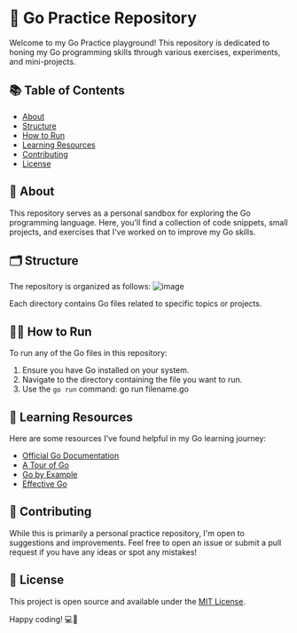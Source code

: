 # 🚀 Go Practice Repository

Welcome to my Go Practice playground! This repository is dedicated to honing my Go programming skills through various exercises, experiments, and mini-projects.

## 📚 Table of Contents

- [About](#about)
- [Structure](#structure)
- [How to Run](#how-to-run)
- [Learning Resources](#learning-resources)
- [Contributing](#contributing)
- [License](#license)

## 🎯 About

This repository serves as a personal sandbox for exploring the Go programming language. Here, you'll find a collection of code snippets, small projects, and exercises that I've worked on to improve my Go skills.

## 🗂️ Structure

The repository is organized as follows:
![image](https://github.com/Aviral0702/Golang-HC/assets/134831178/fe04cefb-8160-49af-accf-51eebc4d3d44)


Each directory contains Go files related to specific topics or projects.

## 🏃‍♂️ How to Run

To run any of the Go files in this repository:

1. Ensure you have Go installed on your system.
2. Navigate to the directory containing the file you want to run.
3. Use the `go run` command: go run filename.go

## 📖 Learning Resources

Here are some resources I've found helpful in my Go learning journey:

- [Official Go Documentation](https://golang.org/doc/)
- [A Tour of Go](https://tour.golang.org/welcome/1)
- [Go by Example](https://gobyexample.com/)
- [Effective Go](https://golang.org/doc/effective_go.html)

## 🤝 Contributing

While this is primarily a personal practice repository, I'm open to suggestions and improvements. Feel free to open an issue or submit a pull request if you have any ideas or spot any mistakes!

## 📄 License

This project is open source and available under the [MIT License](LICENSE).



Happy coding! 💻🎉
